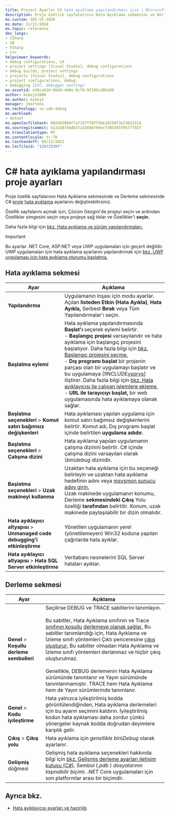 ```yaml
---
title: Project Ayarlar C# hata ayıklama yapılandırması için | Microsoft Docs
description: Proje özellik sayfalarının Hata Ayıklama sekmesini ve Derleme sekmesini kullanarak Visual Studio C# hata ayıklama yapılandırması için proje ayarlarının nasıl değiştirilebildiklerini anlama.
ms.custom: SEO-VS-2020
ms.date: 11/21/2018
ms.topic: reference
dev_langs:
- CSharp
- VB
- FSharp
- C++
helpviewer_keywords:
- debug configurations, C#
- project settings [Visual Studio], debug configurations
- debug builds, project settings
- projects [Visual Studio], debug configurations
- project configurations, debug
- debugging [C#], debugger settings
ms.assetid: e30ca810-66e9-4d6e-9cf6-9f285cd0b100
author: mikejo5000
ms.author: mikejo
manager: jmartens
ms.technology: vs-ide-debug
ms.workload:
- dotnet
ms.openlocfilehash: 002d95684ffa7167ff0ff5bb10158f3e23622314
ms.sourcegitcommit: b12a38744db371d2894769ecf305585f9577792f
ms.translationtype: MT
ms.contentlocale: tr-TR
ms.lasthandoff: 09/13/2021
ms.locfileid: "126725397"
---
```

# <a name="project-settings-for--c-debug-configurations"></a>C# hata ayıklama yapılandırması proje ayarları

Proje özellik sayfalarının Hata Ayıklama sekmesinde ve Derleme sekmesinde C# [proje](#debug-tab) [hata ayıklama](#build-tab) ayarlarını değiştirebilirsiniz.

Özellik sayfalarını açmak için, Çözüm Gezgini'de projeyi seçin ve  ardından Özellikler simgesini seçin veya projeye sağ tıklar ve Özellikler'i **seçin.** 

Daha fazla bilgi için [bkz. Hata ayıklama ve sürüm yapılandırmaları.](how-to-set-debug-and-release-configurations.md)

>[!IMPORTANT]
>Bu ayarlar .NET Core, ASP.NET veya UWP uygulamaları için geçerli değildir. UWP uygulamaları için hata ayıklama ayarlarını yapılandırmak için [bkz. UWP uygulaması için hata ayıklama oturumu başlatma.](start-a-debugging-session-for-a-store-app-in-visual-studio-vb-csharp-cpp-and-xaml.md)

## <a name="debug-tab"></a>Hata ayıklama sekmesi

|Ayar|Açıklama|
|-------------------------------------| - |
| **Yapılandırma** | Uygulamanın inşası için modu ayarlar. Açılan **listeden Etkin (Hata Ayıkla)**, **Hata** **Ayıkla,** Serbest **Bırak** veya Tüm Yapılandırmalar'ı seçin. |
| **Başlatma eylemi** | Hata ayıklama yapılandırmasında **Başlat'ı** seçerek eylemi belirtir.<br />- **Başlangıç projesi** varsayılandır ve hata ayıklama için başlangıç projesini başlatıyor. Daha fazla bilgi için [bkz. Başlangıç projesini seçme.](/previous-versions/visualstudio/visual-studio-2010/0s590bew(v=vs.100))<br />- **Dış programı başlat** bir projenin parçası olan bir uygulamayı başlatır ve bu uygulamaya [!INCLUDE[vsprvs](../code-quality/includes/vsprvs_md.md)] iliştirer. Daha fazla bilgi için [bkz. Hata ayıklayıcısı ile çalışan işlemlere ekleme.](attach-to-running-processes-with-the-visual-studio-debugger.md)<br />- **URL ile tarayıcıyı başlat,** bir web uygulamasında hata ayıklamaya olanak sağlar. |
| **Başlatma seçenekleri**  >  **Komut satırı bağımsız değişkenleri** | Hata ayıklaması yapılan uygulama için komut satırı bağımsız değişkenlerini belirtir. Komut adı, Dış programı başlat içinde belirtilen **uygulama adıdır.** |
| **Başlatma seçenekleri**  >  **Çalışma dizini** | Hata ayıklama yapılan uygulamanın çalışma dizinini belirtir. C# içinde çalışma dizini varsayılan olarak *\bin\debug* dizinidir.
| **Başlatma seçenekleri**  >  **Uzak makineyi kullanma**|Uzaktan hata ayıklama için bu seçeneği belirleyin ve uzaktan hata ayıklama hedefinin adını veya [msvsmon sunucu adını girin.](../debugger/remote-debugging.md) <br />Uzak makinede uygulamanın konumu, Derleme **sekmesindeki Çıkış** Yolu özelliği **tarafından** belirtilir. Konum, uzak makinede paylaşılabilir bir dizin olmalıdır.
| **Hata ayıklayıcı altyapısı**  >  **Unmanaged code debugging'i etkinleştirme** | Yönetilen uygulamanın yerel (yönetilemeyen) Win32 koduna yapılan çağrılarda hata ayıklar. |
| **Hata ayıklayıcı altyapısı**  >  **Hata SQL Server etkinleştirme** | Veritabanı nesnelerini SQL Server hataları ayıklar. |

## <a name="build-tab"></a>Derleme sekmesi

|Ayar|Açıklama|
|-------------|-----------------|
|**Genel**  >  **Koşullu derleme sembolleri**|Seçilirse DEBUG ve TRACE sabitlerini tanımlayın.<br /><br /> Bu sabitler, Hata Ayıklama sınıfının ve Trace [sınıfının koşullu](/dotnet/api/system.diagnostics.debug) [derlemeye olanak sağlar.](/dotnet/api/system.diagnostics.trace) Bu sabitler tanımlandığı için, Hata Ayıklama ve İzleme sınıfı yöntemleri Çıktı penceresine [çıkış oluşturur.](../ide/reference/output-window.md) Bu sabitler olmadan Hata Ayıklama ve İzleme sınıfı yöntemleri derlanmaz ve hiçbir çıkış oluşturulmaz.<br /><br />Genellikle, DEBUG derlemenin Hata Ayıklama sürümünde tanımlanır ve Yayın sürümünde tanımlanmamıştır. TRACE hem Hata Ayıklama hem de Yayın sürümlerinde tanımlanır.|
|**Genel**  >  **Kodu iyileştirme**|Hata yalnızca iyileştirilmiş kodda görüntülendiğinden, Hata ayıklama derlemeleri için bu ayarın seçimini kaldırın. İyileştirilmiş kodun hata ayıklaması daha zordur çünkü yönergeler kaynak kodda doğrudan deyimlere karşılık gelir.|
|**Çıkış**  >  **Çıkış yolu**|Hata ayıklama için *genellikle bin\Debug* olarak ayarlanır.|
|**Gelişmiş** düğmesi|Gelişmiş hata ayıklama seçenekleri hakkında bilgi için [bkz. Gelişmiş derleme ayarları iletişim kutusu (C#)](../ide/reference/advanced-build-settings-dialog-box-csharp.md). Sembol (*.pdb ) dosyalarının taşınabilir biçimi. .NET* Core uygulamaları için son platformlar arası bir biçimdir.

## <a name="see-also"></a>Ayrıca bkz.
- [Hata ayıklayıcısı ayarları ve hazırlığı](../debugger/debugger-settings-and-preparation.md)